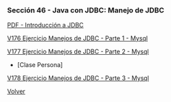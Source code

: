 ### Sección 46 - Java con JDBC: Manejo de JDBC

[PDF - Introducción a JDBC](Apuntes/02-01-IntroduccionJDBC-JDBC.pdf)

[V176 Ejercicio Manejos de JDBC - Parte 1 - Mysql]()

[V177 Ejercicio Manejos de JDBC - Parte 2 - Mysql]()
- [Clase Persona]

[V178 Ejercicio Manejos de JDBC - Parte 3 - Mysql]()

[Volver](../)